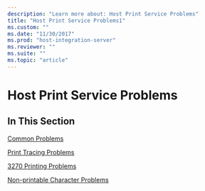 ```yaml
---
description: "Learn more about: Host Print Service Problems"
title: "Host Print Service Problems1"
ms.custom: ""
ms.date: "11/30/2017"
ms.prod: "host-integration-server"
ms.reviewer: ""
ms.suite: ""
ms.topic: "article"
---
```

# Host Print Service Problems
## In This Section  
 [Common Problems](../core/common-problems2.md)  
  
 [Print Tracing Problems](../core/print-tracing-problems2.md)  
  
 [3270 Printing Problems](../core/3270-printing-problems2.md)  
  
 [Non-printable Character Problems](../core/non-printable-character-problems1.md)
